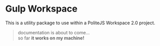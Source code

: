 Gulp Workspace
==============

This is a utility package to use within a PoliteJS Workspace 2.0 project.

> documentation is about to come...  
> so far **it works on my machine!**

